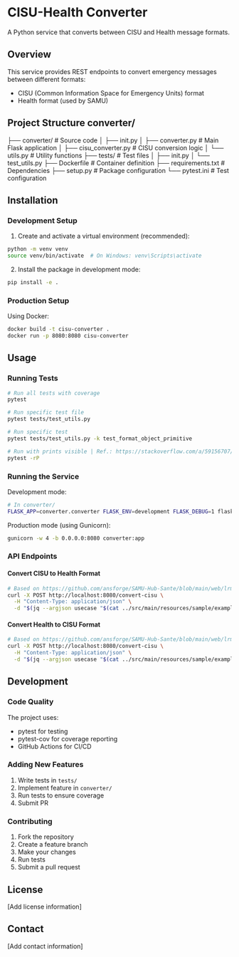 # CISU-Health Converter

A Python service that converts between CISU and Health message formats.

## Overview

This service provides REST endpoints to convert emergency messages between different formats:
- CISU (Common Information Space for Emergency Units) format
- Health format (used by SAMU)

## Project Structure converter/
├── converter/ # Source code
│ ├── init.py
│ ├── converter.py # Main Flask application
│ ├── cisu_converter.py # CISU conversion logic
│ └── utils.py # Utility functions
├── tests/ # Test files
│ ├── init.py
│ └── test_utils.py
├── Dockerfile # Container definition
├── requirements.txt # Dependencies
├── setup.py # Package configuration
└── pytest.ini # Test configuration

## Installation

### Development Setup

1. Create and activate a virtual environment (recommended):
```bash
python -m venv venv
source venv/bin/activate  # On Windows: venv\Scripts\activate
```

2. Install the package in development mode:
```bash
pip install -e .
```

### Production Setup

Using Docker:
```bash
docker build -t cisu-converter .
docker run -p 8080:8080 cisu-converter
```

## Usage

### Running Tests

```bash
# Run all tests with coverage
pytest

# Run specific test file
pytest tests/test_utils.py

# Run specific test
pytest tests/test_utils.py -k test_format_object_primitive

# Run with prints visible | Ref.: https://stackoverflow.com/a/59156707/10115198
pytest -rP
```

### Running the Service

Development mode:
```bash
# In converter/
FLASK_APP=converter.converter FLASK_ENV=development FLASK_DEBUG=1 flask run --port 8080
```

Production mode (using Gunicorn):
```bash
gunicorn -w 4 -b 0.0.0.0:8080 converter:app
```

### API Endpoints

#### Convert CISU to Health Format
```bash
# Based on https://github.com/ansforge/SAMU-Hub-Sante/blob/main/web/lrm/client/constants.js#L5C30-L45C2
curl -X POST http://localhost:8080/convert-cisu \
  -H "Content-Type: application/json" \
  -d "$(jq --argjson usecase "$(cat ../src/main/resources/sample/examples/RC-EDA/RC-EDA-FemmeEnceinte-DelphineVigneau.json)" '.edxl.content[0].jsonContent.embeddedJsonContent.message |= (. + $usecase)' tests/edxl_envelope_fire_to_health.json)"
```

#### Convert Health to CISU Format
```bash
# Based on https://github.com/ansforge/SAMU-Hub-Sante/blob/main/web/lrm/client/constants.js#L5C30-L45C2
curl -X POST http://localhost:8080/convert-cisu \
  -H "Content-Type: application/json" \
  -d "$(jq --argjson usecase "$(cat ../src/main/resources/sample/examples/RS-EDA/RS-EDA-SMUR_FemmeEnceinte_DelphineVigneau.01.json)" '.edxl.content[0].jsonContent.embeddedJsonContent.message |= (. + $usecase)' tests/edxl_envelope_health_to_fire.json)"
```

## Development

### Code Quality

The project uses:
- pytest for testing
- pytest-cov for coverage reporting
- GitHub Actions for CI/CD

### Adding New Features

1. Write tests in `tests/`
2. Implement feature in `converter/`
3. Run tests to ensure coverage
4. Submit PR

### Contributing

1. Fork the repository
2. Create a feature branch
3. Make your changes
4. Run tests
5. Submit a pull request

## License

[Add license information]

## Contact

[Add contact information]
